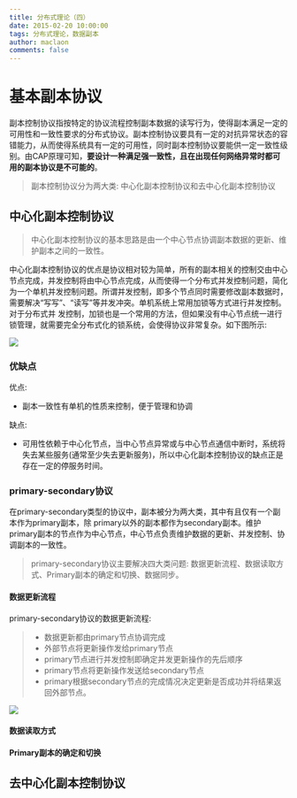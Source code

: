 ```yaml
---
title: 分布式理论（四）
date: 2015-02-20 10:00:00
tags: 分布式理论，数据副本
author: maclaon
comments: false
---
```

# 基本副本协议
副本控制协议指按特定的协议流程控制副本数据的读写行为，使得副本满足一定的可用性和一致性要求的分布式协议。副本控制协议要具有一定的对抗异常状态的容错能力，从而使得系统具有一定的可用性，同时副本控制协议要能供一定一致性级别。由CAP原理可知，**要设计一种满足强一致性，且在出现任何网络异常时都可用的副本协议是不可能的**。

> 副本控制协议分为两大类: 中心化副本控制协议和去中心化副本控制协议

## 中心化副本控制协议
> 中心化副本控制协议的基本思路是由一个中心节点协调副本数据的更新、维护副本之间的一致性。

中心化副本控制协议的优点是协议相对较为简单，所有的副本相关的控制交由中心节点完成，并发控制将由中心节点完成，从而使得一个分布式并发控制问题，简化为一个单机并发控制问题。所谓并发控制，即多个节点同时需要修改副本数据时，需要解决“写写”、“读写”等并发冲突。单机系统上常用加锁等方式进行并发控制。对于分布式并 发控制，加锁也是一个常用的方法，但如果没有中心节点统一进行锁管理，就需要完全分布式化的锁系统，会使得协议非常复杂。如下图所示:

![](http://oh8mi0yav.bkt.clouddn.com/center-data-replic-control-protocal-in-distribute-system.png)

<!--more-->

### 优缺点
优点:
+ 副本一致性有单机的性质来控制，便于管理和协调

缺点:
+ 可用性依赖于中心化节点，当中心节点异常或与中心节点通信中断时，系统将失去某些服务(通常至少失去更新服务)，所以中心化副本控制协议的缺点正是存在一定的停服务时间。

### primary-secondary协议

在primary-secondary类型的协议中，副本被分为两大类，其中有且仅有一个副本作为primary副本，除 primary以外的副本都作为secondary副本。维护primary副本的节点作为中心节点，中心节点负责维护数据的更新、并发控制、协调副本的一致性。

> primary-secondary协议主要解决四大类问题: 数据更新流程、数据读取方式、Primary副本的确定和切换、数据同步。

#### 数据更新流程
primary-secondary协议的数据更新流程:
> + 数据更新都由primary节点协调完成
> + 外部节点将更新操作发给primary节点
> + primary节点进行并发控制即确定并发更新操作的先后顺序
> + primary节点将更新操作发送给secondary节点
> + primary根据secondary节点的完成情况决定更新是否成功并将结果返回外部节点。

![](http://oh8mi0yav.bkt.clouddn.com/primary-secondary-data-replica-protocal.png)

#### 数据读取方式
#### Primary副本的确定和切换


## 去中心化副本控制协议